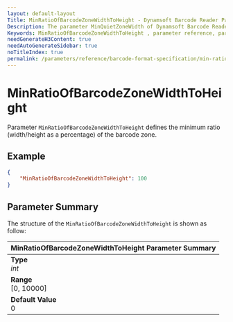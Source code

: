 ```yaml
---
layout: default-layout
Title: MinRatioOfBarcodeZoneWidthToHeight - Dynamsoft Barcode Reader Parameters
Description: The parameter MinQuietZoneWidth of Dynamsoft Barcode Reader defines the minimum ratio (width/height as a percentage) of the barcode zone.
Keywords: MinRatioOfBarcodeZoneWidthToHeight , parameter reference, parameter
needGenerateH3Content: true
needAutoGenerateSidebar: true
noTitleIndex: true
permalink: /parameters/reference/barcode-format-specification/min-ratio-of-barcode-zone-width-to-height.html
---
```


# MinRatioOfBarcodeZoneWidthToHeight

Parameter `MinRatioOfBarcodeZoneWidthToHeight` defines the minimum ratio (width/height as a percentage) of the barcode zone.

## Example

```json
{
    "MinRatioOfBarcodeZoneWidthToHeight": 100
}
```

## Parameter Summary

The structure of the `MinRatioOfBarcodeZoneWidthToHeight` is shown as follow:

| MinRatioOfBarcodeZoneWidthToHeight  Parameter Summary |
| :--------------------------------- |
| **Type**<br>*int* |
| **Range**<br>[0, 10000] |
| **Default Value**<br> 0 |

